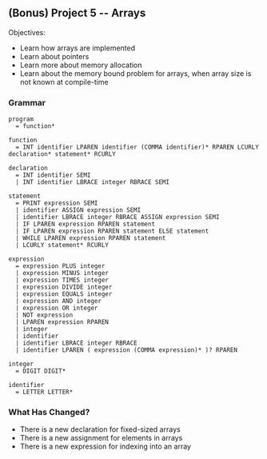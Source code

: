 ## (Bonus) Project 5 -- Arrays

Objectives:

- Learn how arrays are implemented
- Learn about pointers
- Learn more about memory allocation
- Learn about the memory bound problem for arrays, when array size is not known at compile-time

### Grammar

    program
      = function*

    function
      = INT identifier LPAREN identifier (COMMA identifier)* RPAREN LCURLY declaration* statement* RCURLY

    declaration
      = INT identifier SEMI
      | INT identifier LBRACE integer RBRACE SEMI

    statement
      = PRINT expression SEMI
      | identifier ASSIGN expression SEMI
      | identifier LBRACE integer RBRACE ASSIGN expression SEMI
      | IF LPAREN expression RPAREN statement
      | IF LPAREN expression RPAREN statement ELSE statement
      | WHILE LPAREN expression RPAREN statement
      | LCURLY statement* RCURLY

    expression
      = expression PLUS integer
      | expression MINUS integer
      | expression TIMES integer
      | expression DIVIDE integer
      | expression EQUALS integer
      | expression AND integer
      | expression OR integer
      | NOT expression
      | LPAREN expression RPAREN
      | integer
      | identifier
      | identifier LBRACE integer RBRACE
      | identifier LPAREN ( expression (COMMA expression)* )? RPAREN

    integer
      = DIGIT DIGIT*

    identifier
      = LETTER LETTER*

### What Has Changed?

- There is a new declaration for fixed-sized arrays
- There is a new assignment for elements in arrays
- There is a new expression for indexing into an array
